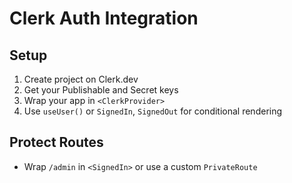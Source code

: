 # Clerk Auth Integration

## Setup
1. Create project on Clerk.dev
2. Get your Publishable and Secret keys
3. Wrap your app in `<ClerkProvider>`
4. Use `useUser()` or `SignedIn`, `SignedOut` for conditional rendering

## Protect Routes
- Wrap `/admin` in `<SignedIn>` or use a custom `PrivateRoute`
